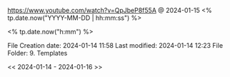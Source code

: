 https://www.youtube.com/watch?v=QpJbeP8f55A
@
2024-01-15
<% tp.date.now("YYYY-MM-DD | hh:mm:ss") %>

<% tp.date.now("h:mm") %>

File Creation date: 2024-01-14 11:58
Last modified: 2024-01-14 12:23
File Folder: 9. Templates

<< 2024-01-14 - 2024-01-16 >>